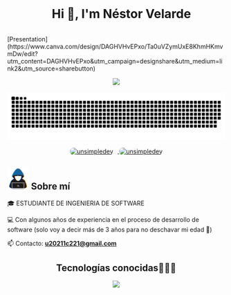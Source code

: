 <div id="user-content-toc">
  <ul align="center">
    <summary><h1 style="display: inline-block">Hi 👋, I'm Néstor Velarde</h1></summary>
  </ul>
</div>
[Presentation](https://www.canva.com/design/DAGHVHvEPxo/Ta0uVZymUxE8KhmHKmvmDw/edit?utm_content=DAGHVHvEPxo&utm_campaign=designshare&utm_medium=link2&utm_source=sharebutton)




<p align="center"> <a href="https://github.com/DenverCoder1/readme-typing-svg"><img src="https://readme-typing-svg.herokuapp.com?font=Time+New+Roman&color=cyan&size=25&center=true&vCenter=true&width=600&height=100&lines=Aprendiendo+y+creciendo+cada+d%C3%ADa.;Bienvenido+a+mi+mundo+GitHub,;Donde+comparto+mi+pasion,;por+la+programacion.;Gracias+por+visitar+mi+perfil.;Juntos+podemos+crear+algo+asombroso."></a> </p>

<!--- snake -->
<div align="center">
  <img  src="https://github.com/1999AZZAR/1999AZZAR/blob/readme/resources/img/grid-snake.svg"
       alt="snake" /></a>
</div>
<p align="center">
    <a href="https://www.linkedin.com/in/velarde123?lipi=urn%3Ali%3Apage%3Ad_flagship3_profile_view_base_contact_details%3B9Ax3RgMmRu%2BLtEitNzkmXg%3D%3D" target="blank">
        <img align="center" src="https://img.shields.io/badge/LinkedIn-0077B5?style=for-the-badge&logo=linkedin&logoColor=white" alt="unsimpledev" style="border-radius: 8px; margin-right: 10px;"/>
    </a>
    <a href="https://www.instagram.com/velardesoft?igsh=ejE5MzFubG03bTcx" target="blank">
        <img align="center" src="https://img.shields.io/badge/Instagram-E4405F?style=for-the-badge&logo=instagram&logoColor=white" alt="unsimpledev" style="border-radius: 8px;"/>
    </a>
</p>


## <picture><img src = "https://github.com/0xAbdulKhalid/0xAbdulKhalid/raw/main/assets/mdImages/about_me.gif" width = 50px></picture> **Sobre mí**


<p align="left">
🎓 ESTUDIANTE DE INGENIERIA DE SOFTWARE

💻 Con algunos años de experiencia en el proceso de desarrollo de software (solo voy a decir más de 3 años para no deschavar mi edad 🙈)

📫 Contacto: **u20211c221@gmail.com**


<h2 align="center">Tecnologías conocidas👨🏻‍💻</h2>
<!--tech stack icons-->

<p align="center">
  <a href="https://skillicons.dev">
    <img src="https://skillicons.dev/icons?i=c,cs,cpp,java,php,dart,flutter,py,dotnet,css,html,js,nodejs,mysql,sqlite,firebase,git,github,docker,materialui,postman,eclipse,vscode,bash,linux,ai,rider,webstorm,ps&perline=12" />
  </a>
</p>


